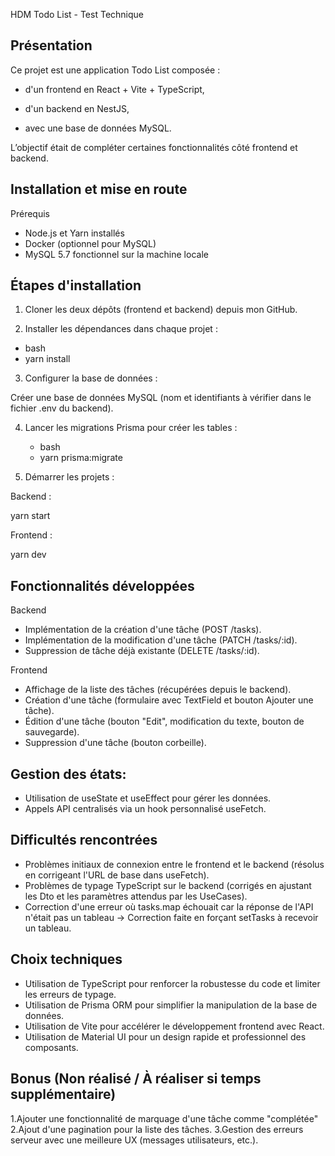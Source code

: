 HDM Todo List - Test Technique
## Présentation
Ce projet est une application Todo List composée :

- d'un frontend en React + Vite + TypeScript,

- d'un backend en NestJS,

- avec une base de données MySQL.

L’objectif était de compléter certaines fonctionnalités côté frontend et backend.

## Installation et mise en route
Prérequis
- Node.js et Yarn installés
- Docker (optionnel pour MySQL)
- MySQL 5.7 fonctionnel sur la machine locale

## Étapes d'installation
1. Cloner les deux dépôts (frontend et backend) depuis mon GitHub.

2. Installer les dépendances dans chaque projet :

- bash
- yarn install
  
3. Configurer la base de données :

Créer une base de données MySQL (nom et identifiants à vérifier dans le fichier .env du backend).

4. Lancer les migrations Prisma pour créer les tables :

     - bash
     - yarn prisma:migrate
  
5. Démarrer les projets :

Backend :

yarn start

Frontend :

yarn dev

## Fonctionnalités développées
Backend
 - Implémentation de la création d'une tâche (POST /tasks).
 - Implémentation de la modification d'une tâche (PATCH /tasks/:id).
 - Suppression de tâche déjà existante (DELETE /tasks/:id).

Frontend
 - Affichage de la liste des tâches (récupérées depuis le backend).
 - Création d'une tâche (formulaire avec TextField et bouton Ajouter une tâche).
 - Édition d'une tâche (bouton "Edit", modification du texte, bouton de sauvegarde).
 - Suppression d'une tâche (bouton corbeille).

## Gestion des états: 

 - Utilisation de useState et useEffect pour gérer les données.
 - Appels API centralisés via un hook personnalisé useFetch.

## Difficultés rencontrées
 - Problèmes initiaux de connexion entre le frontend et le backend (résolus en corrigeant l'URL de base dans useFetch).
- Problèmes de typage TypeScript sur le backend (corrigés en ajustant les Dto et les paramètres attendus par les UseCases).
- Correction d'une erreur où tasks.map échouait car la réponse de l'API n'était pas un tableau → Correction faite en forçant setTasks à recevoir un tableau.

## Choix techniques

- Utilisation de TypeScript pour renforcer la robustesse du code et limiter les erreurs de typage.
- Utilisation de Prisma ORM pour simplifier la manipulation de la base de données.
- Utilisation de Vite pour accélérer le développement frontend avec React.
- Utilisation de Material UI pour un design rapide et professionnel des composants.

## Bonus (Non réalisé / À réaliser si temps supplémentaire)
   1.Ajouter une fonctionnalité de marquage d'une tâche comme "complétée"
   2.Ajout d'une pagination pour la liste des tâches.
   3.Gestion des erreurs serveur avec une meilleure UX (messages utilisateurs, etc.).
